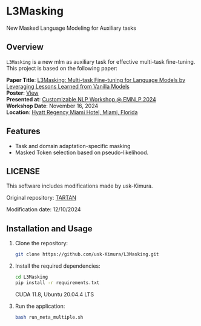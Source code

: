 # L3Masking
New Masked Language Modeling for Auxiliary tasks

## Overview

`L3Masking` is a new mlm as auxiliary task for effective multi-task fine-tuning. 
This project is based on the following paper:

**Paper Title**: [L3Masking: Multi-task Fine-tuning for Language Models by Leveraging Lessons Learned from Vanilla Models](https://aclanthology.org/2024.customnlp4u-1.6/)  
**Poster**: [View](https://github.com/usk-Kimura/L3Masking/blob/main/L3Masking_Posterv4_2_poster.pdf)  
**Presented at**: [Customizable NLP Workshop @ EMNLP 2024](https://customnlp4u-24.github.io/)  
**Workshop Date**: November 16, 2024  
**Location**: [Hyatt Regency Miami Hotel, Miami, Florida](https://www.hyatt.com/hyatt-regency/en-US/miarm-hyatt-regency-miami?src=adm_sem_crp_chico_crp_ppc_NAM-UnitedStates-FL-Miami-HR-MIARM_google_Evergreen2022_e_hyatt%20regency%20miami&gad_source=1&gclid=CjwKCAjwmaO4BhAhEiwA5p4YL10TTpJ3DTZo0a_XzENdBLPyE-4bbi81RFDWYGmgaK0MH8RcPaV4nxoCyNYQAvD_BwE)

## Features

- Task and domain adaptation-specific masking
- Masked Token selection based on pseudo-likelihood.

## LICENSE
This software includes modifications made by usk-Kimura.

Original repository: [TARTAN](https://github.com/ldery/TARTAN/tree/main)

Modification date: 12/10/2024


## Installation and Usage

1. Clone the repository:

    ```bash
    git clone https://github.com/usk-Kimura/L3Masking.git
    ```

2. Install the required dependencies:

    ```bash
    cd L3Masking 
    pip install -r requirements.txt
    ```

   CUDA 11.8, Ubuntu 20.04.4 LTS 

3. Run the application:

    ```bash
    bash run_meta_multiple.sh
    ```


